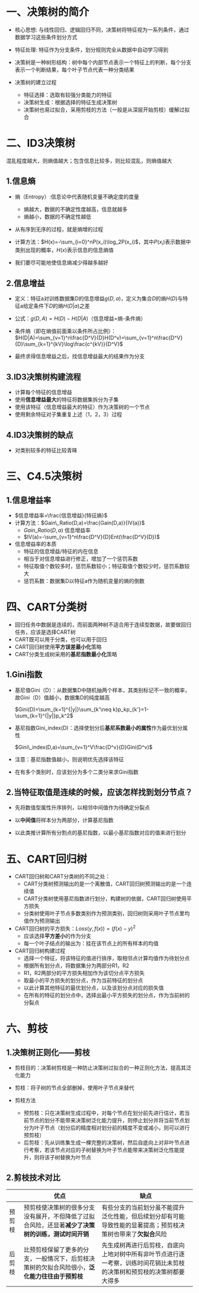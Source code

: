 # 一、决策树的简介

- 核心思想: 与线性回归、逻辑回归不同，决策树将特征视为一系列条件，通过数据学习这些条件划分方式
- 特征处理: 特征作为分支条件，划分规则完全从数据中自动学习得到

- 决策树是一种树形结构：树中每个内部节点表示一个特征上的判断，每个分支表示一个判断结果，每个叶子节点代表一种分类结果
- 决策树的建立过程
  - 特征选择：选取有较强分类能力的特征
  - 决策树生成：根据选择的特征生成决策树
  - 决策树也易过拟合，采用剪枝的方法（一般是从深层开始剪枝）缓解过拟合

# 二、ID3决策树

混乱程度越大，则熵值越大；包含信息比较多，则比较混乱，则熵值越大

## 1.信息熵

- 熵（Entropy）:信息论中代表随机变量不确定度的度量
  - 熵越大，数据的不确定性度越高，信息就越多
  - 熵越小，数据的不确定性越低

- 从有序到无序的过程，就是熵增的过程
- 计算方法：$H(x)=-\sum_{i=0}^nP(x_i)\log_2P(x_i)$，其中$P(x_i)$表示数据中类别出现的概率，$H(x)$表示信息的信息熵值

- 我们要尽可能地使信息熵减少得越多越好

## 2.信息增益

- 定义：特征a对训练数据集D的信息增益$g(D,a)$，定义为集合$D$的熵$H(D)$与特征a给定条件下$D$的熵$H(D|a)$之差
- 公式：$g(D, A)=H(D)-H(D|A)$（信息增益=熵-条件熵）

- 条件熵（即在熵值前面乘以条件所占比例）：$H(D|A)=\sum_{v=1}^n\frac{D^V}{D}H(D^v)=\sum_{v=1}^n\frac{D^V}{D}\sum_{k=1}^{kV}\log\frac{c^{kV}}{D^V}$

- 最终求得信息增益之后，找信息增益最大的结果作为分支

## 3.ID3决策树构建流程

- 计算每个特征的信息增益
- 使用**信息增益最大**的特征将数据集拆分为子集
- 使用该特征（信息增益最大的特征）作为决策树的一个节点
- 使用剩余特征对子集重复上述（1，2，3）过程

## 4.ID3决策树的缺点

- 对类别较多的特征比较青睐

# 三、C4.5决策树

## 1.信息增益率

- $信息增益率=\frac{信息增益}{特征熵}$
- 计算方法：$Gain\_Ratio(D,a)=\frac{Gain(D,a)}{IV(a)}$
  - $Gain\_Ratio(D,a)$  信息增益率
  - $IV(a)=-\sum_{v=1}^n\frac{D^V}{D}Ent(\frac{D^V}{D})$
- 信息增益率的本质
  - 特征的信息增益/特征的内在信息
  - 相当于对信息增益进行修正，增加了一个惩罚系数
  - 特征取值个数较多时，惩罚系数较小；特征取值个数较少时，惩罚系数较大
  - 惩罚系数：数据集D以特征a作为随机变量的熵的倒数

# 四、CART分类树

- 回归任务中数据是连续的，而前面两种树不适合用于连续型数据，故要做回归任务，应该是选择CART树
- CART既可以用于分类，也可以用于回归
- CART回归树使用**平方误差最小化**策略
- CART分类生成树采用的**基尼指数最小化**策略

## 1.Gini指数

- 基尼值Gini（D）：从数据集D中随机抽两个样本，其类别标记不一致的概率，故Gini（D）值越小，数据集D的纯度越高

  $Gini(D)=\sum_{k=1}^{|y|}\sum_{k'\neq k}p_kp_{k'}=1-\sum_{k=1}^{|y|}p_k^2$

- 基尼指数Gini_index(D)：选择使划分后**基尼系数最小的属性**作为最优划分属性

  $Gini\_index(D,a)=\sum_{v=1}^V\frac{D^v}{D}Gini(D^v)$

- 注意：基尼指数值越小，则说明优先选择该特征

- 在有多个类别时，应该划分为多个二类分来求Gini指数

## 2.当特征取值是连续的时候，应该怎样找到划分节点？

- 先将数值型属性升序排列，以相邻中间值作为待确定分裂点

- 以**中间值**将样本分为两部分，计算基尼指数
- 以此类推计算所有分割点的基尼指数，以最小基尼指数对应的值来进行划分

# 五、CART回归树

- CART回归树和CART分类树的不同之处：
  - CART分类树预测输出的是一个离散值，CART回归树预测输出的是一个连续值
  - CART分类树使用基尼指数进行划分，构建树的依据，CART回归树使用平方损失
  - 分类树使用叶子节点多数类别作为预测类别，回归树则采用叶子节点里均值作为预测输出
- CART回归树的平方损失：$Loss(y,f(x)) = (f(x)-y)^2$
  - 应该选择**平方差小**的作为分支
  - 每一个叶子结点的输出为：挂在该节点上的所有样本的均值
- CART回归树构建过程
  - 选择一个特征，将该特征的值进行排序，取相邻点计算均值作为待划分点
  - 根据所有划分点，将数据集分为两部分R1，R2
  - R1，R2两部分的平方损失相加作为该切分点平方损失
  - 取最小的平方损失的划分点，作为当前特征的划分点
  - 以此计算其他特征的最优划分点，以及该划分点对应的损失值
  - 在所有的特征的划分点中，选择出最小平方损失的划分点，作为当前树的分裂点

# 六、剪枝

## 1.决策树正则化——剪枝

- 剪枝目的：决策树剪枝是一种防止决策树过拟合的一种正则化方法，提高其泛化能力

- 剪枝：将子树的节点全部删掉，使用叶子节点来替代
- 剪枝方法
  - 预剪枝：只在决策树生成过程中，对每个节点在划分前先进行估计，若当前节点的划分不能带来决策树泛化能力提升，则停止划分并将当前节点划分为叶子节点（划分后的精度相对划分前的精度不变或减小，则可以进行预剪枝）
  - 后剪枝：先从训练集生成一棵完整的决策树，然后自底向上对非叶节点进行考察，若该节点对应的子树替换为叶子节点能带来决策树泛化性能提升，则将该子树替换为叶节点

## 2.剪枝技术对比

|        | 优点                                                         | 缺点                                                         |
| ------ | ------------------------------------------------------------ | ------------------------------------------------------------ |
| 预剪枝 | 预剪枝使决策树的很多分支没有展开，不但降低了过拟合风险，还显著**减少了决策树的训练，测试时间开销** | 有些分支的当前划分虽不能提升泛化性能，但后续划分却有可能导致性能的显著提高；预剪枝决策树也带来了**欠拟合**风险 |
| 后剪枝 | 比预剪枝保留了更多的分支，一般情况下，后剪枝决策树的欠拟合风险很小，**泛化能力往往由于预剪枝** | 先生成树再进行后剪枝，自底向上地对树中所有非叶节点进行逐一考察，训练时间花销比未剪枝的决策树和预剪枝的决策树都要大得多 |


